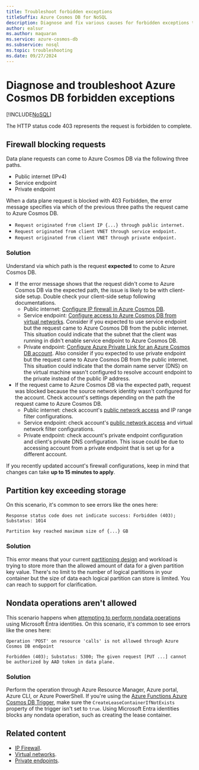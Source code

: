 ```yaml
---
title: Troubleshoot forbidden exceptions
titleSuffix: Azure Cosmos DB for NoSQL
description: Diagnose and fix various causes for forbidden exceptions that can occur when working with Azure Cosmos DB for NoSQL.
author: ealsur
ms.author: maquaran
ms.service: azure-cosmos-db
ms.subservice: nosql
ms.topic: troubleshooting
ms.date: 09/27/2024
---
```


# Diagnose and troubleshoot Azure Cosmos DB forbidden exceptions

[!INCLUDE[NoSQL](../includes/appliesto-nosql.md)]

The HTTP status code 403 represents the request is forbidden to complete.

## Firewall blocking requests

Data plane requests can come to Azure Cosmos DB via the following three paths.

- Public internet (IPv4)
- Service endpoint
- Private endpoint

When a data plane request is blocked with 403 Forbidden, the error message specifies via which of the previous three paths the request came to Azure Cosmos DB.

- `Request originated from client IP {...} through public internet.`
- `Request originated from client VNET through service endpoint.`
- `Request originated from client VNET through private endpoint.`

### Solution

Understand via which path is the request **expected** to come to Azure Cosmos DB.

- If the error message shows that the request didn't come to Azure Cosmos DB via the expected path, the issue is likely to be with client-side setup. Double check your client-side setup following documentations.
  - Public internet: [Configure IP firewall in Azure Cosmos DB](../how-to-configure-firewall.md).
  - Service endpoint: [Configure access to Azure Cosmos DB from virtual networks](../how-to-configure-vnet-service-endpoint.md). Consider if you expected to use service endpoint but the request came to Azure Cosmos DB from the public internet. This situation could indicate that the subnet that the client was running in didn't enable service endpoint to Azure Cosmos DB.
  - Private endpoint: [Configure Azure Private Link for an Azure Cosmos DB account](../how-to-configure-private-endpoints.md). Also consider if you expected to use private endpoint but the request came to Azure Cosmos DB from the public internet. This situation could indicate that the domain name server (DNS) on the virtual machine wasn't configured to resolve account endpoint to the private instead of the public IP address.
- If the request came to Azure Cosmos DB via the expected path, request was blocked because the source network identity wasn't configured for the account. Check account's settings depending on the path the request came to Azure Cosmos DB.
  - Public internet: check account's [public network access](../how-to-configure-private-endpoints.md#blocking-public-network-access-during-account-creation) and IP range filter configurations.
  - Service endpoint: check account's [public network access](../how-to-configure-private-endpoints.md#blocking-public-network-access-during-account-creation) and virtual network filter configurations.
  - Private endpoint: check account's private endpoint configuration and client's private DNS configuration. This issue could be due to accessing account from a private endpoint that is set up for a different account.

If you recently updated account's firewall configurations, keep in mind that changes can take **up to 15 minutes to apply**.

## Partition key exceeding storage

On this scenario, it's common to see errors like the ones here:

```output
Response status code does not indicate success: Forbidden (403); Substatus: 1014
```

```output
Partition key reached maximum size of {...} GB
```

### Solution

This error means that your current [partitioning design](../partitioning-overview.md#logical-partitions) and workload is trying to store more than the allowed amount of data for a given partition key value. There's no limit to the number of logical partitions in your container but the size of data each logical partition can store is limited. You can reach to support for clarification.

## Nondata operations aren't allowed

This scenario happens when [attempting to perform nondata operations](security/reference-data-plane-actions.md) using Microsoft Entra identities. On this scenario, it's common to see errors like the ones here:

```output
Operation 'POST' on resource 'calls' is not allowed through Azure Cosmos DB endpoint
```

```output
Forbidden (403); Substatus: 5300; The given request [PUT ...] cannot be authorized by AAD token in data plane.
```

### Solution

Perform the operation through Azure Resource Manager, Azure portal, Azure CLI, or Azure PowerShell.
If you're using the [Azure Functions Azure Cosmos DB Trigger](/azure/azure-functions/functions-bindings-cosmosdb-v2-trigger), make sure the `CreateLeaseContainerIfNotExists` property of the trigger isn't set to `true`. Using Microsoft Entra identities blocks any nondata operation, such as creating the lease container.

## Related content

- [IP Firewall](../how-to-configure-firewall.md).
- [Virtual networks](../how-to-configure-vnet-service-endpoint.md).
- [Private endpoints](../how-to-configure-private-endpoints.md).
